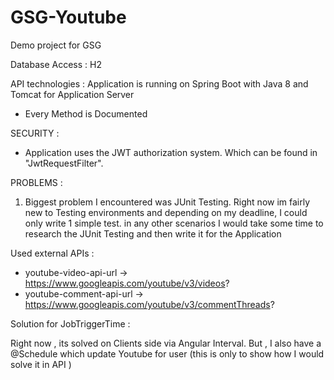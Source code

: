 # GSG-Youtube
Demo project for GSG 


Database Access : H2


API technologies : Application is running on Spring Boot with Java 8 and Tomcat for Application Server

 * Every Method is Documented

SECURITY :
* Application uses the JWT authorization system. Which can be found in "JwtRequestFilter". 

PROBLEMS : 

1) Biggest problem I encountered was JUnit Testing. Right now im fairly new to Testing environments and depending on my deadline, I could only write 1 simple test. 
in any other scenarios I would take some time to research the JUnit Testing and then write it for the Application


Used external APIs :
 * youtube-video-api-url -> https://www.googleapis.com/youtube/v3/videos?
 * youtube-comment-api-url -> https://www.googleapis.com/youtube/v3/commentThreads?

Solution for JobTriggerTime : 

Right now , its solved on Clients side via Angular Interval. But , I also have a @Schedule which update Youtube for user (this is only to show how I would solve it in API )

